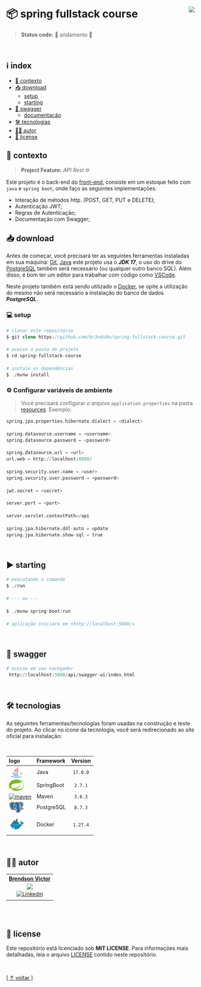 # 📦 spring fullstack course [<img align="right" src="https://img.shields.io/badge/release-v0.0.1-green">](https://github.com/br3nds0n/spring-fullstack-course/releases)

> <b>Status code:</b> 🚧 andamento 🚧

<br>

## ℹ index

-   [🧠 contexto](#-contexto)
-   [📥 download](#-download)
    -   [setup](#-setup)
    -   [starting](#-starting)
-   [📖 swagger](#-swagger)
    -   [documentação](#-documentação)
-   [🛠 tecnologias](#-tecnologias)
-   [✍🏼 autor](#-autor)
-   [📝 license](#-license)

## 🧠 contexto

> **Project Feature:** _API Rest_ 🌐

Este projeto é o back-end do [front-end](https://github.com/br3nds0n/vue-fullstack-course), consiste em um estoque feito com `java` e `spring boot`, onde faço as seguintes implementações:

-   Interação de métodos http. (POST, GET, PUT e DELETE);
-   Autenticação JWT;
-   Regras de Autenticação;
-   Documentação com Swagger;

## 📥 download

Antes de começar, você precisará ter as seguintes ferramentas instaladas em sua máquina:
[Git](https://git-scm.com), [Java](https://www.java.com/pt-BR/) este projeto usa o **_JDK 17_**, o uso do drive do [PostgreSQL](https://www.postgresql.org/download/) também será necessário (ou qualquer outro banco SQL). Além disso, é bom ter um editor para trabalhar com código como [VSCode](https://code.visualstudio.com/).

Neste projeto também está sendo utilizado o [Docker](https://www.docker.com/), se opite a utilização do mesmo não será necessário a instalação do banco de dados **_PostgreSQL_**.

### 💻 setup

```php
# clonar este repositório
$ git clone https://github.com/br3nds0n/spring-fullstack-course.git

# acesse a pasta do projeto
$ cd spring-fullstack-course

# instale as dependências
$ ./mvnw install
```

### ⚙ Configurar variáveis de ambiente

> Você precisará configurar o arquivo `application.properties` na pasta [resources](https://github.com/br3nds0n/spring-fullstack-course/blob/main/src/main/resources/application.properties). Exemplo:

```python
spring.jpa.properties.hibernate.dialect = <dialect>

spring.datasource.username = <username>
spring.datasource.password = <password>

spring.datasource.url = <url>
url.web = http://localhost:8080/

spring.security.user.name = <user>
spring.security.user.password = <password>

jwt.secret = <secret>

server.port = <port>

server.servlet.contextPath=/api

spring.jpa.hibernate.ddl-auto = update
spring.jpa.hibernate.show-sql = true
```

<br>

## ▶ starting

```php
# executando o comando
$ ./run

# --- ou ---

$ ./mvnw spring-boot:run

# aplicação iniciará em <http://localhost:5000/>
```

<br>

## 📖 swagger

```python
# acesse em seu navegador
 http://localhost:5000/api/swagger-ui/index.html
```

<br>

## 🛠 tecnologias

As seguintes ferramentas/tecnologias foram usadas na construção e teste do projeto. Ao clicar no ícone da tecnologia, você será redirecionado ao site oficial para instalação:

 <br>

| logo                                                                                                                                                                                                                           | Framework  | Version  |
| :----------------------------------------------------------------------------------------------------------------------------------------------------------------------------------------------------------------------------- | :--------- | :------: |
| <a href="https://www.java.com/pt-BR/" target="_blank"><img align="center" alt="java" height="30" width="40" src="https://github.com/devicons/devicon/blob/master/icons/java/java-original.svg"></a>                            | Java       | `17.0.0` |
| <a href="https://start.spring.io/" target="_blank"><img align="center" alt="springboot" height="30" width="40" src="https://github.com/devicons/devicon/blob/master/icons/spring/spring-original.svg"></a>                     | SpringBoot | `2.7.1`  |
| <a href="https://pt-br.reactjs.org/" target="_blank"><img align="center" alt="maven" height="30" width="40" src="https://user-images.githubusercontent.com/82064724/168427904-8ca2ff98-2496-45bc-9747-9875009566b5.png">       | Maven      | `3.6.3`  |
| <a href="https://www.postgresql.org/download/" target="_blank"><img align="center" alt="PostgreSQL" height="30" width="40" src="https://github.com/devicons/devicon/blob/master/icons/postgresql/postgresql-original.svg"></a> | PostgreSQL | `8.7.3`  |
| <a href="https://www.docker.com/"><img align="center" alt="docker" height="50" width="40" src="https://github.com/devicons/devicon/blob/master/icons/docker/docker-original.svg"></a>                                          | Docker     | `1.27.4` |

<br>
                 
## ✍🏼 autor

<table>
  <tr>
   <tr align=center>
        <th><a href="https://github.com/br3nds0n"><strong> Brendson Victor </strong><a></th>
  </tr>
    <td align="center">
      <a href="https://github.com/br3nds0n">
        <img src="https://user-images.githubusercontent.com/82064724/185726784-e8d151e8-29d6-4475-ba50-ca23f9429650.png" width="110px;"/><br>
        <sub>
            <a href="https://www.linkedin.com/in/brendson/" target="_blank" rel="noreferrer" rel="noopener">
              <img src="https://img.shields.io/badge/LinkedIn-0077B5?style=for-the-badge&logo=linkedin&logoColor=white" alt="Linkedin"/>
            </a></br>
          </div>
        </sub>
      </a>
    </td>
  </tr>
</table>
<br>

<br>
 
## 📝 license

Este repositório está licenciado sob **MIT LICENSE**. Para informações mais detalhadas, leia o arquivo [LICENSE](./LICENSE) contido neste repositório.

 <br> 
	
 [[ ↑ voltar ]](#-spring-fullstack-course-)
